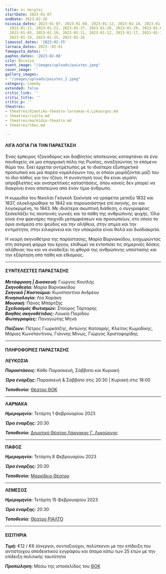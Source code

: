 ```yaml
---
title: οι παιχτες
startDate: 2023-01-07
endDate: 2023-02-26
nicosia_dates: 2023-01-07, 2023-01-08, 2023-01-13, 2023-01-14, 2023-01-15, 2023-01-20,
  2023-01-21, 2023-01-22, 2023-01-27, 2023-01-28, 2023-01-29, 2023-01-03, 2023-01-04,
  2023-01-05, 2023-01-10, 2023-01-11, 2023-01-12, 2023-01-17, 2023-01-18, 2023-01-19,
  2023-01-24, 2023-01-25, 2023-01-26
limassol_dates: '2023-02-15'
larnaca_dates: 2023--02-01
famagusta_dates: ''
paphos_dates: '2023-02-08'
city: Nicosia
event_image: "/images/uploads/paixtes.jpeg"
cover_image: ''
gallery_images:
- "/images/uploads/paixtes_2.jpeg"
category: Comedy
extended: false
critic_link: ''
critic_title: ''
critic_p: ''
theatres:
- theatres/dimotiko-theatro-larnakas-G.Lykourgos.md
- theatres/rialto.md
- theatres/markidio-theatro.md
- theatres/thoc.md

---
```

#### ΛΙΓΑ ΛΟΓΙΑ ΓΙΑ ΤΗΝ ΠΑΡΑΣΤΑΣΗ

Ένας έμπειρος τζογαδόρος και διαβόητος απατεώνας καταφτάνει σε ένα πανδοχείο, σε μια επαρχιακή πόλη της Ρωσίας, αναζητώντας το επόμενο θύμα του. Εκεί έρχεται αντιμέτωπος με το ιδιαίτερα εξυπηρετικό προσωπικό και μια παρέα «ομολόγων» του, οι οποίοι μοιράζονται μαζί του το ίδιο πάθος για τον τζόγο. Η συνάντησή τους θα είναι γεμάτη απρόβλεπτες και ανατρεπτικές καταστάσεις, όπου κανείς δεν μπορεί να διακρίνει έναν απατεώνα από έναν τίμιο άνθρωπο.

Η κωμωδία του Νικολάι Γκόγκολ ξεκίνησε να γράφεται μεταξύ 1832 και 1837, ολοκληρώθηκε το 1842 και παρουσιάστηκε επί σκηνής, αν και λογοκριμένη, το 1843. Με ιδιαίτερα σκωπτική διάθεση, ο συγγραφέας ξεσκεπάζει τις σκοτεινές γωνιές και τα πάθη της ανθρώπινης ψυχής. Όλα είναι ένα φρενήρες παιχνίδι μεταμφιέσεων και προσωπείων, στο οποίο τα όρια ανάμεσα στο ψεύδος και την αλήθεια, στην ατιμία και την εντιμότητα, στην ειλικρίνεια και την υποκρισία είναι θολά και δυσδιάκριτα.

Η νεαρή σκηνοθέτρια της παράστασης, Μαρία Βαρνακκίδου, εισχωρώντας στη σατιρική φόρμα του έργου, επιθυμεί να εντοπίσει τις σημερινές δόσεις αλήθειας του και να αναδείξει τη φθορά της ανθρώπινης υπόστασης και την εξάρτηση από πάθη και εθισμούς.

***

#### ΣΥΝΤΕΛΕΣΤΕΣ ΠΑΡΑΣΤΑΣΗΣ

**_Μετάφραση | Διασκευή:_** Γιώργος Κουτλής  
**_Σκηνοθεσία:_** Μαρία Βαρνακκίδου  
**_Σκηνικά | Κοστούμια:_** Κωνσταντίνα Ανδρέου  
**_Κινησιολογία:_** Λία Χαράκη  
**_Μουσική:_** Πάνος Μπάρτζης  
**_Σχεδιασμός Φωτισμών:_** Σταύρος Τάρταρης  
**_Βοηθός σκηνοθέτιδας:_** Λουκία Πιερίδου  
**_Φωτογραφίες:_** Παναγιώτης Μηνά

**_Παίζουν:_** Πέτρος Γιωρκάτζης, Αντώνης Κατσαρής, Κλείτος Κωμοδίκης, Μάριος Κωνσταντίνου, Γιάννης Μίνως, Γιώργος Χριστοφορίδης

***

#### ΠΛΗΡΟΦΟΡΙΕΣ ΠΑΡΑΣΤΑΣΗΣ

**ΛΕΥΚΩΣΙΑ**

**_Παραστάσεις:_** Κάθε Παρασκευή, Σάββατο και Κυριακή

**_Ώρα έναρξης:_** Παρασκευή & Σάββατο στις 20:30 | Κυριακή στις 18:00

**_Τοποθεσία:_** [Θέατρο ΘΟΚ](?#map)

***

**ΛΑΡΝΑΚΑ**

**_Ημερομηνία:_** Τετάρτη 1 Φεβρουαρίου 2023

**_Ώρα έναρξης:_** 20:30

**_Τοποθεσία:_** [Δημοτικό Θέατρο Λάρνακας Γ. Λυκούργος](?#map)

***

**ΠΑΦΟΣ**

**_Ημερομηνία:_** Τετάρτη 8 Φεβρουαρίου 2023

**_Ώρα έναρξης:_** 20:30

**_Τοποθεσία:_** [Μαρκίδειο Θέατρο](?#map)

***

**ΛΕΜΕΣΟΣ**

**_Ημερομηνία:_** Τετάρτη 15 Φεβρουαρίου 2023

**_Ώρα έναρξης:_** 20:30

**_Τοποθεσία:_** [Θέατρο ΡΙΑΛΤΟ](?#map)

***

#### ΕΙΣΙΤΗΡΙΑ

**_Τιμή:_** €12 / €6 (άνεργοι, συνταξιούχοι, πολύτεκνοι με την επίδειξη του αντίστοιχου αποδεικτικού εγγράφου και άτομα κάτω των 25 ετών με την επίδειξη πολιτικής ταυτότητα

**_Προπώληση:_** Μέσω της ιστοσελίδας του [ΘΟΚ](https://tickets.thoc.org.cy/)